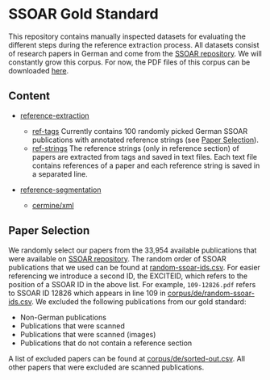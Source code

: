 # SSOAR Gold Standard
This repository contains manually inspected datasets for evaluating the different steps during the reference extraction process. 
All datasets consist of research papers in German and come from the [SSOAR repository](http://www.ssoar.info/). 
We will constantly grow this corpus. 
For now, the PDF files of this corpus can be downloaded [here](http://excite-compute.west.uni-koblenz.de/ssoar-gold/).

## Content
* [reference-extraction](reference-extraction)
	* [ref-tags](reference-extraction/ref-tags)
        Currently contains 100 randomly picked German SSOAR publications with annotated reference strings (see [Paper Selection](#paper-selection)).
 	* [ref-strings](reference-extraction/ref-strings)
 		The reference strings (only in reference section) of papers are extracted from <ref></ref> tags and saved in text files. Each text file contains references of a paper and each reference string is saved in a separated line.
 
 * [reference-segmentation](reference-segmentation)
 	* [cermine/xml](reference-segmentation/cermine/xml)
 
 ## Paper Selection
We randomly select our papers from the 33,954 available publications that were available on [SSOAR repository](http://www.ssoar.info/).
 The random order of SSOAR publications that we used can be found at [random-ssoar-ids.csv](corpus/de/random-ssoar-ids.csv).
 For easier referencing we introduce a second ID, the EXCITEID, which refers to the position of a SSOAR ID in the above list.
 For example, ``109-12826.pdf`` refers to SSOAR ID 12826 which appears in line 109 in [corpus/de/random-ssoar-ids.csv](corpus/de/random-ssoar-ids.csv).
We excluded the following publications from our gold standard:
 
 * Non-German publications
 * Publications that were scanned
 * Publications that were scanned (images)
 * Publications that do not contain a reference section
 
 A list of excluded papers can be found at [corpus/de/sorted-out.csv](corpus/de/sorted-out.csv). All other papers that were excluded are scanned publications.